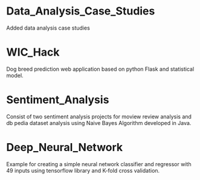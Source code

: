 # Data_Analysis_Case_Studies
Added data analysis case studies

# WIC_Hack
Dog breed prediction web application based on python Flask and statistical model.

# Sentiment_Analysis
Consist of two sentiment analysis projects for moview review analysis and db pedia dataset analysis using Naive Bayes Algorithm developed in Java.

# Deep_Neural_Network
Example for creating a simple neural network classifier and regressor with 49 inputs using tensorflow library and K-fold cross validation.
